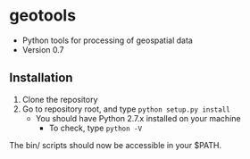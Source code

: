 # geotools #

* Python tools for  processing of geospatial data
* Version 0.7

## Installation ##

1. Clone the repository
2. Go to repository root, and type `python setup.py install`
    - You should have Python 2.7.x installed on your machine
        - To check, type `python -V`

The bin/ scripts should now be accessible in your $PATH.

